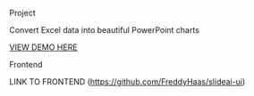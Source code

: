 Project

Convert Excel data into beautiful PowerPoint charts

[VIEW DEMO HERE](https://slideai-demo.vercel.app/)

Frontend

LINK TO FRONTEND (https://github.com/FreddyHaas/slideai-ui)
